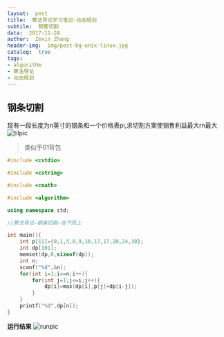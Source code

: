 ```yaml
---
layout:  post
title:  算法导论学习笔记-动态规划
subtile:  钢管切割
data:  2017-11-24
author:  Zexin Zhang
header-img:  img/post-bg-unix-linux.jpg
catalog:  true
tags:
- algorithm
- 算法导论
- 动态规划
---
```

## **钢条切割**
现有一段长度为n英寸的钢条和一个价格表pi,求切割方案使销售利益最大rn最大 
![tilpic](http://img.blog.csdn.net/20150602161914676)
> 类似于01背包




```c++
#include <cstdio>

#include <cstring>

#include <cmath>

#include <algorithm>

using namespace std; 

//算法导论-钢条切割-自下而上 

int main(){
	int p[11]={0,1,5,8,9,10,17,17,20,24,30};
	int dp[101];
	memset(dp,0,sizeof(dp));
	int n;
	scanf("%d",&n);
	for(int i=1;i<=n;i++){
		for(int j=1;j<=i;j++){
			dp[i]=max(dp[i],p[j]+dp[i-j]);
		}
	}
	printf("%d",dp[n]);
}
```

**运行结果**
![runpic](https://upload.cc/i/pU0DTm.png)
